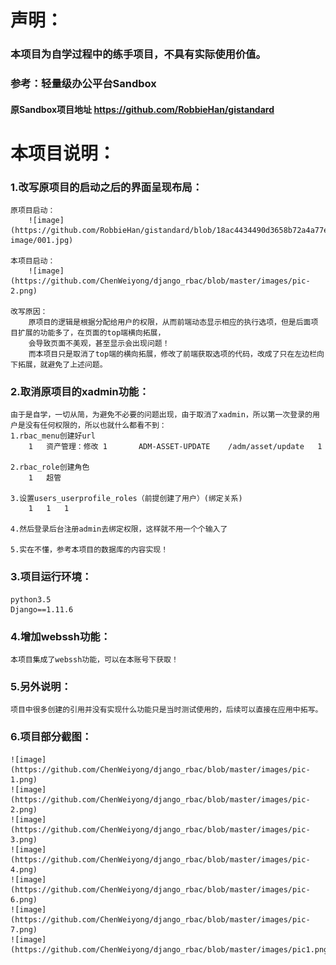 # 声明：
### 本项目为自学过程中的练手项目，不具有实际使用价值。
### 参考：轻量级办公平台Sandbox
#### 原Sandbox项目地址 https://github.com/RobbieHan/gistandard

# 本项目说明：
### 1.改写原项目的启动之后的界面呈现布局：
    原项目启动：
        ![image](https://github.com/RobbieHan/gistandard/blob/18ac4434490d3658b72a4a77ef6656ffad01beed/media/sandbox-image/001.jpg)
    
    本项目启动：
        ![image](https://github.com/ChenWeiyong/django_rbac/blob/master/images/pic-2.png)
    
    改写原因：
        原项目的逻辑是根据分配给用户的权限，从而前端动态显示相应的执行选项，但是后面项目扩展的功能多了，在页面的top端横向拓展，
        会导致页面不美观，甚至显示会出现问题！
        而本项目只是取消了top端的横向拓展，修改了前端获取选项的代码，改成了只在左边栏向下拓展，就避免了上述问题。
### 2.取消原项目的xadmin功能：
    由于是自学，一切从简，为避免不必要的问题出现，由于取消了xadmin，所以第一次登录的用户是没有任何权限的，所以也就什么都看不到：
    1.rbac_menu创建好url
        1	资产管理：修改	1		ADM-ASSET-UPDATE	/adm/asset/update	1
    
    2.rbac_role创建角色
        1	超管
        
    3.设置users_userprofile_roles（前提创建了用户）(绑定关系)
        1	1	1
    
    4.然后登录后台注册admin去绑定权限，这样就不用一个个输入了
    
    5.实在不懂，参考本项目的数据库的内容实现！


    
### 3.项目运行环境：
    python3.5
    Django==1.11.6
    
### 4.增加webssh功能：
    本项目集成了webssh功能，可以在本账号下获取！
    
### 5.另外说明：
    项目中很多创建的引用并没有实现什么功能只是当时测试使用的，后续可以直接在应用中拓写。

### 6.项目部分截图：
    ![image](https://github.com/ChenWeiyong/django_rbac/blob/master/images/pic-1.png)
    ![image](https://github.com/ChenWeiyong/django_rbac/blob/master/images/pic-2.png)
    ![image](https://github.com/ChenWeiyong/django_rbac/blob/master/images/pic-3.png)
    ![image](https://github.com/ChenWeiyong/django_rbac/blob/master/images/pic-4.png)
    ![image](https://github.com/ChenWeiyong/django_rbac/blob/master/images/pic-6.png)
    ![image](https://github.com/ChenWeiyong/django_rbac/blob/master/images/pic-7.png)
    ![image](https://github.com/ChenWeiyong/django_rbac/blob/master/images/pic1.png)
 
    
